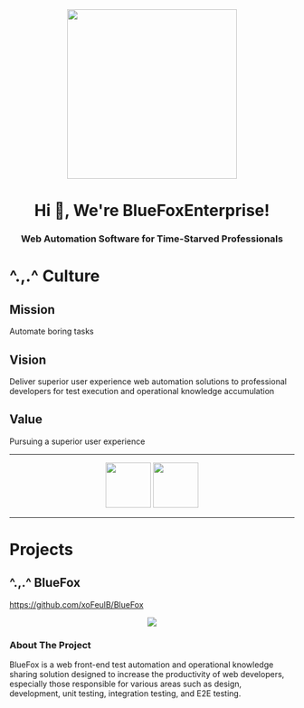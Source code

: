 <div align="center">
<img src="https://ooo.bluefox.ooo/media/tail.png" width="300px">
</div>


<h1 align="center">Hi 👋, We're BlueFoxEnterprise!</h1>
<div align="center">
    <h3>Web Automation Software for Time-Starved Professionals</h3>
</div>

# ^.,.^ Culture
## Mission
Automate boring tasks
## Vision
Deliver superior user experience web automation solutions to professional developers for test execution and operational knowledge accumulation
## Value
Pursuing a superior user experience

<hr>
<div align="center">
    <img src="https://ooo.bluefox.ooo/media/BlueFox_tp.png" width="80">
    <img src="https://ooo.bluefox.ooo/media/tail.png" width="80">
</div>
<hr>

# Projects
## ^.,.^ BlueFox

https://github.com/xoFeulB/BlueFox

<div align="center">
    <img src="https://ooo.bluefox.ooo/media/SocialPreview_1.png">
</div>

### About The Project

BlueFox is a web front-end test automation and operational knowledge sharing solution designed to increase the productivity of web developers, especially those responsible for various areas such as design, development, unit testing, integration testing, and E2E testing.

